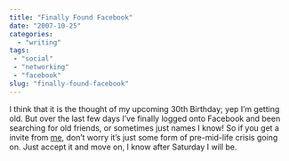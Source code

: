 ```yaml
---
title: "Finally Found Facebook"
date: "2007-10-25"
categories:
  - "writing"
tags:
 - "social"
 - "networking"
 - "facebook"
slug: "finally-found-facebook"
---
```


I think that it is the thought of my upcoming 30th Birthday; yep I’m getting old. But over the last few days I’ve finally logged onto Facebook and been searching for old friends, or sometimes just names I know! So if you get a invite from [me][1], don’t worry it’s just some form of pre-mid-life crisis going on. Just accept it and move on, I know after Saturday I will be.

[1]:	https://www.facebook.com/profile.php?id=732105946
